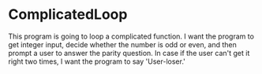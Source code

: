 # ComplicatedLoop

This program is going to loop a complicated function. I want the program to get integer input, decide whether the number is odd or even, and then prompt a user to answer the parity question. In case if the user can't get it right two times, I want the program to say 'User-loser.'
